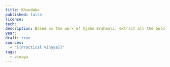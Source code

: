 ```yaml
---
title: Khundaka
published: false
license: 
tech: 
description: Based on the work of Ajahn Brahmali, extract all the bold final ruling and make a concise statement. The chart show the inner structure of the Khundaka, the third and fourth book of the Vinaya
year:
draft: true
sources:
  - "[[Practical Vinaya]]"
tags:
  - vinaya
---
```

